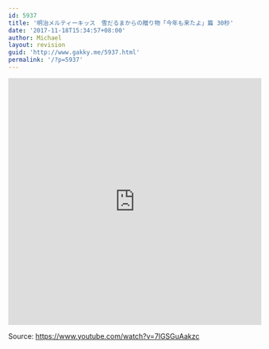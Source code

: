 ```yaml
---
id: 5937
title: '明治メルティーキッス　雪だるまからの贈り物「今年も来たよ」篇 30秒'
date: '2017-11-18T15:34:57+08:00'
author: Michael
layout: revision
guid: 'http://www.gakky.me/5937.html'
permalink: '/?p=5937'
---
```


<iframe allowfullscreen="allowfullscreen" frameborder="0" height="498" loading="lazy" src="http://player.youku.com/embed/XMzE2NjMwOTQ5Mg==" width="510"></iframe>

Source: <https://www.youtube.com/watch?v=7lGSGuAakzc>